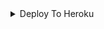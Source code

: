 <details><summary>Deploy To Heroku</summary>
<p>
<br>
<a href="https://heroku.com/deploy?template=https://github.com/BXBotz2021/Iron-Man-Bot">
  <img src="https://www.herokucdn.com/deploy/button.svg" alt="Deploy">
</a>
</p>
</details>
